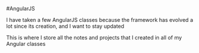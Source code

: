#AngularJS

I have taken a few AngularJS classes because the framework has evolved a lot since its creation, and I want to stay updated

This is where I store all the notes and projects that I created in all of my Angular classes

